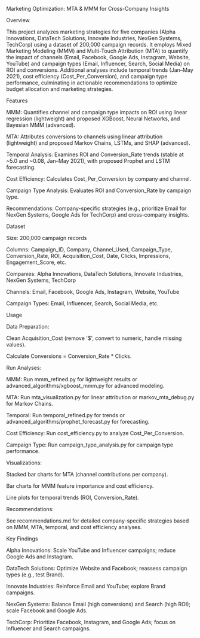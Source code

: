 Marketing Optimization: MTA & MMM for Cross-Company Insights

Overview

This project analyzes marketing strategies for five companies (Alpha Innovations, DataTech Solutions, Innovate Industries, NexGen Systems, TechCorp) using a dataset of 200,000 campaign records. It employs Mixed Marketing Modeling (MMM) and Multi-Touch Attribution (MTA) to quantify the impact of channels (Email, Facebook, Google Ads, Instagram, Website, YouTube) and campaign types (Email, Influencer, Search, Social Media) on ROI and conversions. Additional analyses include temporal trends (Jan–May 2021), cost efficiency (Cost_Per_Conversion), and campaign type performance, culminating in actionable recommendations to optimize budget allocation and marketing strategies.

Features





MMM: Quantifies channel and campaign type impacts on ROI using linear regression (lightweight) and proposed XGBoost, Neural Networks, and Bayesian MMM (advanced).



MTA: Attributes conversions to channels using linear attribution (lightweight) and proposed Markov Chains, LSTMs, and SHAP (advanced).



Temporal Analysis: Examines ROI and Conversion_Rate trends (stable at ~5.0 and ~0.08, Jan–May 2021), with proposed Prophet and LSTM forecasting.



Cost Efficiency: Calculates Cost_Per_Conversion by company and channel.



Campaign Type Analysis: Evaluates ROI and Conversion_Rate by campaign type.



Recommendations: Company-specific strategies (e.g., prioritize Email for NexGen Systems, Google Ads for TechCorp) and cross-company insights.

Dataset





Size: 200,000 campaign records



Columns: Campaign_ID, Company, Channel_Used, Campaign_Type, Conversion_Rate, ROI, Acquisition_Cost, Date, Clicks, Impressions, Engagement_Score, etc.



Companies: Alpha Innovations, DataTech Solutions, Innovate Industries, NexGen Systems, TechCorp



Channels: Email, Facebook, Google Ads, Instagram, Website, YouTube



Campaign Types: Email, Influencer, Search, Social Media, etc.

Usage





Data Preparation:





Clean Acquisition_Cost (remove '$', convert to numeric, handle missing values).



Calculate Conversions = Conversion_Rate * Clicks.



Run Analyses:





MMM: Run mmm_refined.py for lightweight results or advanced_algorithms/xgboost_mmm.py for advanced modeling.



MTA: Run mta_visualization.py for linear attribution or markov_mta_debug.py for Markov Chains.



Temporal: Run temporal_refined.py for trends or advanced_algorithms/prophet_forecast.py for forecasting.



Cost Efficiency: Run cost_efficiency.py to analyze Cost_Per_Conversion.



Campaign Type: Run campaign_type_analysis.py for campaign type performance.



Visualizations:





Stacked bar charts for MTA (channel contributions per company).



Bar charts for MMM feature importance and cost efficiency.



Line plots for temporal trends (ROI, Conversion_Rate).



Recommendations:





See recommendations.md for detailed company-specific strategies based on MMM, MTA, temporal, and cost efficiency analyses.

Key Findings





Alpha Innovations: Scale YouTube and Influencer campaigns; reduce Google Ads and Instagram.



DataTech Solutions: Optimize Website and Facebook; reassess campaign types (e.g., test Brand).



Innovate Industries: Reinforce Email and YouTube; explore Brand campaigns.



NexGen Systems: Balance Email (high conversions) and Search (high ROI); scale Facebook and Google Ads.



TechCorp: Prioritize Facebook, Instagram, and Google Ads; focus on Influencer and Search campaigns.

